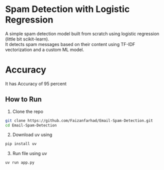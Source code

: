 # Spam Detection with Logistic Regression

A simple spam detection model built from scratch using logistic regression (little bit scikit-learn).  
It detects spam messages based on their content using TF-IDF vectorization and a custom ML model.

# Accuracy

It has Accuracy of 95 percent 

## How to Run

1. Clone the repo
```bash
git clone https://github.com/Faizanfarhad/Email-Spam-Detection.git
cd Email-Spam-Detection
```
2. Download uv using 
 ```bash
pip install uv
 ``` 

3. Run file using  uv
```bash
uv run app.py
``` 
